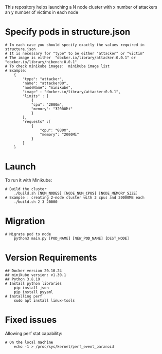 This repository helps launching a N node cluster with x number of attackers an y number of victims in each node
# Specify pods in structure.json
```console
# In each case you should specify exactly the values required in structure.json
# It is necessary for "type" to be either "attacker" or "victim" 
# The image is either  "docker.io/library/attacker:0.0.1" or "docker.io/library/hibench:0.0.1"
# To check minikube images:  minikube image list
# Example:  
    {
        "type": "attacker",
        "name": "attacker00",
        "nodeName": "minikube",
        "image" : "docker.io/library/attacker:0.0.1",
        "limits" : [
            {
            "cpu": "2000m",
            "memory": "32000Mi"    
            }
        ],
        "requests" :[
            {
                "cpu": "800m",
                "memory": "2000Mi"    
            }
        ]
    }    
```

# Launch

To run it with Minikube:
```console
# Build the cluster
    ./build.sh [NUM_NODES] [NODE_NUM_CPUS] [NODE_MEMORY_SIZE]
# Example : creating 2-node cluster with 3 cpus and 20000MB each
    ./build.sh 2 3 20000
```

# Migration 
```console
# Migrate pod to node
    python3 main.py [POD_NAME] [NEW_POD_NAME] [DEST_NODE]
```

# Version Requirements
```console
## Docker version 20.10.24
## minikube version: v1.30.1
## Python 3.8.10
# Install python libraries
    pip install json
    pip install pyyaml
# Installing perf
    sudo apt install linux-tools
```
# Fixed issues
Allowing perf stat capability:
```console
# On the local machine
    echo -1 > /proc/sys/kernel/perf_event_paranoid
```
